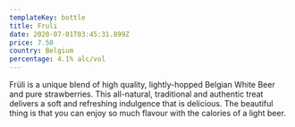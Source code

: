 ```yaml
---
templateKey: bottle
title: Fruli
date: 2020-07-01T03:45:31.899Z
price: 7.50
country: Belgium
percentage: 4.1% alc/vol
---
```


Früli is a unique blend of high quality, lightly-hopped Belgian White Beer and pure strawberries. This all-natural, traditional and authentic treat delivers a soft and refreshing indulgence that is delicious. The beautiful thing is that you can enjoy so much flavour with the calories of a light beer.
